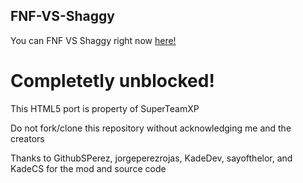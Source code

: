 ## FNF-VS-Shaggy

You can FNF VS Shaggy right now [here!](https://superteamxp.github.io/FNF-VS-Shaggy/)

# Completetly unblocked!

This HTML5 port is property of SuperTeamXP

Do not fork/clone this repository without acknowledging me and the creators

Thanks to GithubSPerez, jorgeperezrojas, KadeDev, sayofthelor, and KadeCS for the mod and source code
